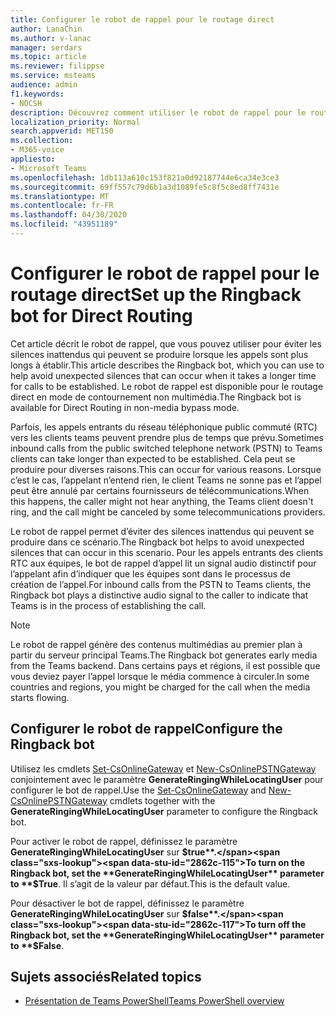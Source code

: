 ```yaml
---
title: Configurer le robot de rappel pour le routage direct
author: LanaChin
ms.author: v-lanac
manager: serdars
ms.topic: article
ms.reviewer: filippse
ms.service: msteams
audience: admin
f1.keywords:
- NOCSH
description: Découvrez comment utiliser le robot de rappel pour le routage direct afin d’éviter les silences inattendus qui peuvent se produire lors de la mise en place d’un appel.
localization_priority: Normal
search.appverid: MET150
ms.collection:
- M365-voice
appliesto:
- Microsoft Teams
ms.openlocfilehash: 1db113a610c153f821a0d92187744e6ca34e3ce3
ms.sourcegitcommit: 69ff557c79d6b1a3d1089fe5c8f5c8ed8ff7431e
ms.translationtype: MT
ms.contentlocale: fr-FR
ms.lasthandoff: 04/30/2020
ms.locfileid: "43951189"
---
```

# <a name="set-up-the-ringback-bot-for-direct-routing"></a><span data-ttu-id="2862c-103">Configurer le robot de rappel pour le routage direct</span><span class="sxs-lookup"><span data-stu-id="2862c-103">Set up the Ringback bot for Direct Routing</span></span>

<span data-ttu-id="2862c-104">Cet article décrit le robot de rappel, que vous pouvez utiliser pour éviter les silences inattendus qui peuvent se produire lorsque les appels sont plus longs à établir.</span><span class="sxs-lookup"><span data-stu-id="2862c-104">This article describes the Ringback bot, which you can use to help avoid unexpected silences that can occur when it takes a longer time for calls to be established.</span></span> <span data-ttu-id="2862c-105">Le robot de rappel est disponible pour le routage direct en mode de contournement non multimédia.</span><span class="sxs-lookup"><span data-stu-id="2862c-105">The Ringback bot is available for Direct Routing in non-media bypass mode.</span></span>

<span data-ttu-id="2862c-106">Parfois, les appels entrants du réseau téléphonique public commuté (RTC) vers les clients teams peuvent prendre plus de temps que prévu.</span><span class="sxs-lookup"><span data-stu-id="2862c-106">Sometimes inbound calls from the public switched telephone network (PSTN) to Teams clients can take longer than expected to be established.</span></span> <span data-ttu-id="2862c-107">Cela peut se produire pour diverses raisons.</span><span class="sxs-lookup"><span data-stu-id="2862c-107">This can occur for various reasons.</span></span> <span data-ttu-id="2862c-108">Lorsque c’est le cas, l’appelant n’entend rien, le client Teams ne sonne pas et l’appel peut être annulé par certains fournisseurs de télécommunications.</span><span class="sxs-lookup"><span data-stu-id="2862c-108">When this happens, the caller might not hear anything, the Teams client doesn't ring, and the call might be canceled by some telecommunications providers.</span></span>

<span data-ttu-id="2862c-109">Le robot de rappel permet d’éviter des silences inattendus qui peuvent se produire dans ce scénario.</span><span class="sxs-lookup"><span data-stu-id="2862c-109">The Ringback bot helps to avoid unexpected silences that can occur in this scenario.</span></span> <span data-ttu-id="2862c-110">Pour les appels entrants des clients RTC aux équipes, le bot de rappel d’appel lit un signal audio distinctif pour l’appelant afin d’indiquer que les équipes sont dans le processus de création de l’appel.</span><span class="sxs-lookup"><span data-stu-id="2862c-110">For inbound calls from the PSTN to Teams clients, the Ringback bot plays a distinctive audio signal to the caller to indicate that Teams is in the process of establishing the call.</span></span>

> [!NOTE]
> <span data-ttu-id="2862c-111">Le robot de rappel génère des contenus multimédias au premier plan à partir du serveur principal Teams.</span><span class="sxs-lookup"><span data-stu-id="2862c-111">The Ringback bot generates early media from the Teams backend.</span></span> <span data-ttu-id="2862c-112">Dans certains pays et régions, il est possible que vous deviez payer l’appel lorsque le média commence à circuler.</span><span class="sxs-lookup"><span data-stu-id="2862c-112">In some countries and regions, you might be charged for the call when the media starts flowing.</span></span>

## <a name="configure-the-ringback-bot"></a><span data-ttu-id="2862c-113">Configurer le robot de rappel</span><span class="sxs-lookup"><span data-stu-id="2862c-113">Configure the Ringback bot</span></span>

<span data-ttu-id="2862c-114">Utilisez les cmdlets [Set-CsOnlineGateway](https://docs.microsoft.com/powershell/module/skype/set-csonlinepstngateway) et [New-CsOnlinePSTNGateway](https://docs.microsoft.com/powershell/module/skype/new-csonlinepstngateway) conjointement avec le paramètre **GenerateRingingWhileLocatingUser** pour configurer le bot de rappel.</span><span class="sxs-lookup"><span data-stu-id="2862c-114">Use the [Set-CsOnlineGateway](https://docs.microsoft.com/powershell/module/skype/set-csonlinepstngateway) and [New-CsOnlinePSTNGateway](https://docs.microsoft.com/powershell/module/skype/new-csonlinepstngateway) cmdlets together with the **GenerateRingingWhileLocatingUser** parameter to configure the Ringback bot.</span></span>

<span data-ttu-id="2862c-115">Pour activer le robot de rappel, définissez le paramètre **GenerateRingingWhileLocatingUser** sur **$true**.</span><span class="sxs-lookup"><span data-stu-id="2862c-115">To turn on the Ringback bot, set the **GenerateRingingWhileLocatingUser** parameter to **$True**.</span></span> <span data-ttu-id="2862c-116">Il s’agit de la valeur par défaut.</span><span class="sxs-lookup"><span data-stu-id="2862c-116">This is the default value.</span></span> 

<span data-ttu-id="2862c-117">Pour désactiver le bot de rappel, définissez le paramètre **GenerateRingingWhileLocatingUser** sur **$false**.</span><span class="sxs-lookup"><span data-stu-id="2862c-117">To turn off the Ringback bot, set the **GenerateRingingWhileLocatingUser** parameter to **$False**.</span></span> 

## <a name="related-topics"></a><span data-ttu-id="2862c-118">Sujets associés</span><span class="sxs-lookup"><span data-stu-id="2862c-118">Related topics</span></span>

- [<span data-ttu-id="2862c-119">Présentation de Teams PowerShell</span><span class="sxs-lookup"><span data-stu-id="2862c-119">Teams PowerShell overview</span></span>](teams-powershell-overview.md)